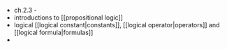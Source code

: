 - ch.2.3 - 
- introductions to [[propositional logic]]
- logical [[logical constant|constants]], [[logical operator|operators]] and [[logical formula|formulas]]
- 
